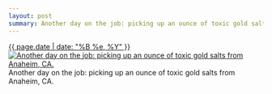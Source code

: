 ```yaml
---
layout: post
summary: Another day on the job: picking up an ounce of toxic gold salts from Anaheim, CA.
---
```


<p>
  <time><a href="/299">{{ page.date | date: "%B %e, %Y" }}</a></time>
  <a href="/299"><img src="{{ site.assets_url }}/299-640.jpg" srcset="{{ site.assets_url }}/299-1280.jpg 1280w, {{ site.assets_url }}/299-960.jpg 960w, {{ site.assets_url }}/299-640.jpg 640w, {{ site.assets_url }}/299-320.jpg 320w" sizes="(min-width: 700px) 50vw, calc(100vw - 2rem)" alt="Another day on the job: picking up an ounce of toxic gold salts from Anaheim, CA." /></a>
  <span>Another day on the job: picking up an ounce of toxic gold salts from Anaheim, CA.</span>
</p>
